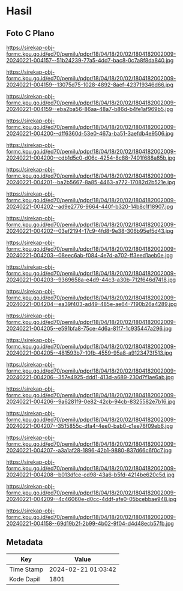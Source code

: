 # Hasil

## Foto C Plano

https://sirekap-obj-formc.kpu.go.id/ed70/pemilu/pdpr/18/04/18/20/02/1804182002009-20240221-004157--51b24239-77a5-4dd7-bac8-0c7a8f8da840.jpg

https://sirekap-obj-formc.kpu.go.id/ed70/pemilu/pdpr/18/04/18/20/02/1804182002009-20240221-004159--13075d75-1028-4892-8aef-423719346d66.jpg

https://sirekap-obj-formc.kpu.go.id/ed70/pemilu/pdpr/18/04/18/20/02/1804182002009-20240221-004159--eba2ba56-86aa-48a7-b86d-b4fe1af969b5.jpg

https://sirekap-obj-formc.kpu.go.id/ed70/pemilu/pdpr/18/04/18/20/02/1804182002009-20240221-004200--dff6360d-53e0-467a-ba51-3aefdb4e9506.jpg

https://sirekap-obj-formc.kpu.go.id/ed70/pemilu/pdpr/18/04/18/20/02/1804182002009-20240221-004200--cdb1d5c0-d06c-4254-8c88-7401f688a85b.jpg

https://sirekap-obj-formc.kpu.go.id/ed70/pemilu/pdpr/18/04/18/20/02/1804182002009-20240221-004201--ba2b5667-8a85-4463-a772-17082d2b521e.jpg

https://sirekap-obj-formc.kpu.go.id/ed70/pemilu/pdpr/18/04/18/20/02/1804182002009-20240221-004202--ad9e2776-9664-440f-b320-14b8c1f18907.jpg

https://sirekap-obj-formc.kpu.go.id/ed70/pemilu/pdpr/18/04/18/20/02/1804182002009-20240221-004202--03ef2194-17c9-4fd8-9e38-306b95ef5d43.jpg

https://sirekap-obj-formc.kpu.go.id/ed70/pemilu/pdpr/18/04/18/20/02/1804182002009-20240221-004203--08eec6ab-f084-4e7d-a702-ff3eed1aeb0e.jpg

https://sirekap-obj-formc.kpu.go.id/ed70/pemilu/pdpr/18/04/18/20/02/1804182002009-20240221-004203--9369658a-e4d9-44c3-a30b-712f646d7418.jpg

https://sirekap-obj-formc.kpu.go.id/ed70/pemilu/pdpr/18/04/18/20/02/1804182002009-20240221-004204--ea39f403-ad49-485e-ae64-7190b26a4289.jpg

https://sirekap-obj-formc.kpu.go.id/ed70/pemilu/pdpr/18/04/18/20/02/1804182002009-20240221-004205--e591bfa8-75ce-4d6a-81f7-1c935447a296.jpg

https://sirekap-obj-formc.kpu.go.id/ed70/pemilu/pdpr/18/04/18/20/02/1804182002009-20240221-004205--481593b7-10fb-4559-95a8-a9123473f513.jpg

https://sirekap-obj-formc.kpu.go.id/ed70/pemilu/pdpr/18/04/18/20/02/1804182002009-20240221-004206--357e4925-ddd1-413d-a689-230d7f1ae6ab.jpg

https://sirekap-obj-formc.kpu.go.id/ed70/pemilu/pdpr/18/04/18/20/02/1804182002009-20240221-004206--9a6281f9-0e82-42cb-94cb-8325582e7b16.jpg

https://sirekap-obj-formc.kpu.go.id/ed70/pemilu/pdpr/18/04/18/20/02/1804182002009-20240221-004207--3515855c-dfa4-4ee0-bab0-c1ee76f09eb6.jpg

https://sirekap-obj-formc.kpu.go.id/ed70/pemilu/pdpr/18/04/18/20/02/1804182002009-20240221-004207--a3a1af28-1896-42b1-9880-837d66c6f0c7.jpg

https://sirekap-obj-formc.kpu.go.id/ed70/pemilu/pdpr/18/04/18/20/02/1804182002009-20240221-004208--b013dfce-cd98-43a6-b5fd-4214be620c5d.jpg

https://sirekap-obj-formc.kpu.go.id/ed70/pemilu/pdpr/18/04/18/20/02/1804182002009-20240221-004209--4c46060e-d0cc-4ddf-afe0-05bcebbae948.jpg

https://sirekap-obj-formc.kpu.go.id/ed70/pemilu/pdpr/18/04/18/20/02/1804182002009-20240221-004158--69d19b2f-2b99-4b02-9f04-d4d48ecb57fb.jpg


## Metadata

| Key        | Value               |
| ---------- | ------------------- |
| Time Stamp | 2024-02-21 01:03:42 |
| Kode Dapil | 1801                |



